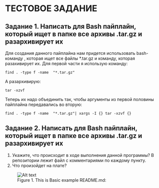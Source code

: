 # ТЕСТОВОЕ ЗАДАНИЕ

## Задание 1. Написать для Bash пайплайн, который ищет в папке все архивы .tar.gz и  разархивирует их
Для создания данного пайплайна нам придется использовать bash- команду , которая ищет все файлы *.tar.gz и команду, которая разахивирует их.
Для первой части я  использую команду:
```
find . -type f -name  "*.tar.gz"
```
А разархивирую:
```
tar -xzvf
```
Теперь их надо объединить так, чтобы аргументы из первой половины пайплайна передавались во вторую:
```
find . -type f -name  "*.tar.gz"| xargs -I {} tar -xzvf {}
```
## Задание 2. Написать для Bash пайплайн, который ищет в папке все архивы .tar.gz и  разархивирует их
1. Укажите, что происходит в ходе выполнения данной программы?
В репозитории лежит файл с комментариями по каждому пункту.
2. Что произойдет на плате?
<figure>
  <img title="1" alt="Alt text" src="src/media/elvees1.png">
  <figcaption>Figure 1. This is Basic example README.md:</figcaption>
</figure>
